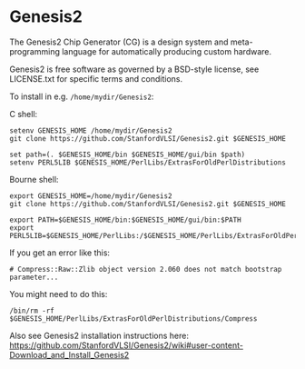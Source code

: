 Genesis2
========

The Genesis2 Chip Generator (CG) is a design system and meta-programming language for automatically producing custom hardware.

Genesis2 is free software as governed by a BSD-style license, see LICENSE.txt for specific terms and conditions.

To install in e.g. `/home/mydir/Genesis2`:

C shell:
```
setenv GENESIS_HOME /home/mydir/Genesis2
git clone https://github.com/StanfordVLSI/Genesis2.git $GENESIS_HOME
 
set path=(. $GENESIS_HOME/bin $GENESIS_HOME/gui/bin $path)
setenv PERL5LIB $GENESIS_HOME/PerlLibs/ExtrasForOldPerlDistributions
```

Bourne shell:
```
export GENESIS_HOME=/home/mydir/Genesis2
git clone https://github.com/StanfordVLSI/Genesis2.git $GENESIS_HOME

export PATH=$GENESIS_HOME/bin:$GENESIS_HOME/gui/bin:$PATH
export PERL5LIB=$GENESIS_HOME/PerlLibs:/$GENESIS_HOME/PerlLibs/ExtrasForOldPerlDistributions:$PERL5LIB
```

If you get an error like this:

```
# Compress::Raw::Zlib object version 2.060 does not match bootstrap parameter...
```

You might need to do this:

```
/bin/rm -rf $GENESIS_HOME/PerlLibs/ExtrasForOldPerlDistributions/Compress
```

Also see Genesis2 installation instructions here:
https://github.com/StanfordVLSI/Genesis2/wiki#user-content-Download_and_Install_Genesis2
